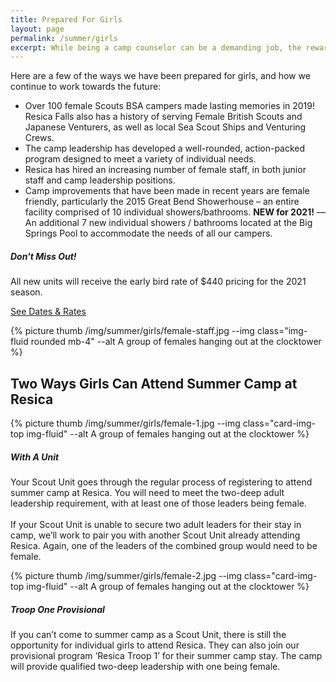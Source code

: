 ```yaml
---
title: Prepared For Girls
layout: page
permalink: /summer/girls
excerpt: While being a camp counselor can be a demanding job, the rewards are endless as you forge memories that will last a lifetime.
---
```


<div class="row">
  <div class="col-12 col-md-8">
    <p>
      Here are a few of the ways we have been prepared for girls, and how we continue to work towards the future:
      <ul>
        <li>
           Over 100 female Scouts BSA campers made lasting memories in 2019! Resica Falls also has a history of serving Female British Scouts and Japanese Venturers, as well as local Sea Scout Ships and Venturing Crews.
        </li>
        <li>
          The camp leadership has developed a well-rounded, action-packed program designed to meet a variety of individual needs.
        </li>
        <li>
          Resica has hired an increasing number of female staff, in both junior staff and camp leadership positions.
        </li>
        <li>
          Camp improvements that have been made in recent years are female friendly, particularly the 2015 Great Bend Showerhouse &ndash; an entire facility comprised of 10 individual showers/bathrooms. <strong>NEW for 2021!</strong> &mdash; An additional 7 new individual showers / bathrooms located at the Big Springs Pool to accommodate the needs of all our campers.
        </li>
      </ul>
      <div class="text-center">
        <h5>Don't Miss Out!</h5>
        <p>All new units will receive the early bird rate of $440 pricing for the 2021 season.</p>
        <a class="btn btn-primary mb-2" href="dates-and-rates">See Dates &amp; Rates</a>
      </div>
    </p>
  </div>
  <div class="col-sm-down col-md-4">
      {% picture thumb /img/summer/girls/female-staff.jpg --img class="img-fluid rounded mb-4" --alt A group of females hanging out at the clocktower %}
  </div> 
</div>

<div class="row">
  <div class="col alert alert-primary text-center">
    <h2 class="mb-0">Two Ways Girls Can Attend Summer Camp at Resica</h2>
  </div>
</div>

<div class="row justify-content-md-center">
  <div class="col-md-5">
    <div class="card">
      {% picture thumb /img/summer/girls/female-1.jpg --img class="card-img-top img-fluid" --alt A group of females hanging out at the clocktower %}
      <div class="card-body">
        <h5 class="card-title text-center">With A Unit</h5>
        <p class="card-text">Your Scout Unit goes through the regular process of registering to attend summer camp at Resica. You will need to meet the two-deep adult leadership requirement, with at least one of those leaders being female. 
          <br><br>
        If your Scout Unit is unable to secure two adult leaders for their stay in camp, we’ll work to pair you with another Scout Unit already attending Resica. Again, one of the leaders of the combined group would need to be female.</p>
      </div>
    </div>
  </div>
  <div class="col-md-5">
    <div class="card">
      {% picture thumb /img/summer/girls/female-2.jpg --img class="card-img-top img-fluid" --alt A group of females hanging out at the clocktower %}
      <div class="card-body">
        <h5 class="card-title text-center">Troop One Provisional</h5>
        <p class="card-text">If you can’t come to summer camp as a Scout Unit, there is still the opportunity for individual girls to attend Resica. They can also join our provisional program ‘Resica Troop 1’ for their summer camp stay. The camp will provide qualified two-deep leadership with one being female.</p>
      </div>
    </div>
  </div>
</div>
